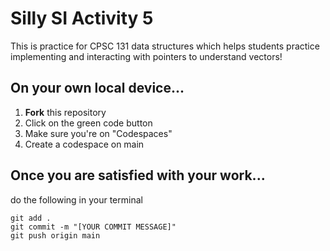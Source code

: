 # Silly SI Activity 5
This is practice for CPSC 131 data structures which helps students practice implementing and interacting with pointers to understand vectors!

## On your own local device...
1. **Fork** this repository
2. Click on the green code button
3. Make sure you're on "Codespaces"
4. Create a codespace on main

## Once you are satisfied with your work...
do the following in your terminal
```
git add .
git commit -m "[YOUR COMMIT MESSAGE]"
git push origin main
```

